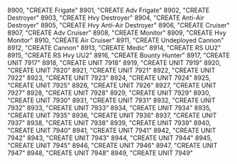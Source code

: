 ﻿8900, "CREATE Frigate"
8901, "CREATE Adv Frigate"
8902, "CREATE Destroyer"
8903, "CREATE Hvy Destroyer"
8904, "CREATE Anti-Air Destroyer"
8905, "CREATE Hvy Anti-Air Destroyer"
8906, "CREATE Cruiser"
8907, "CREATE Adv Cruiser"
8908, "CREATE Monitor"
8909, "CREATE Hvy Monitor"
8910, "CREATE Air Cruiser"
8911, "CREATE Undeployed Cannon"
8912, "CREATE Cannon"
8913, "CREATE Medic"
8914, "CREATE RS UU2"
8915, "CREATE RS Hvy UU2"
8916, "CREATE Bounty Hunter"
8917, "CREATE UNIT 7917"
8918, "CREATE UNIT 7918"
8919, "CREATE UNIT 7919"
8920, "CREATE UNIT 7920"
8921, "CREATE UNIT 7921"
8922, "CREATE UNIT 7922"
8923, "CREATE UNIT 7923"
8924, "CREATE UNIT 7924"
8925, "CREATE UNIT 7925"
8926, "CREATE UNIT 7926"
8927, "CREATE UNIT 7927"
8928, "CREATE UNIT 7928"
8929, "CREATE UNIT 7929"
8930, "CREATE UNIT 7930"
8931, "CREATE UNIT 7931"
8932, "CREATE UNIT 7932"
8933, "CREATE UNIT 7933"
8934, "CREATE UNIT 7934"
8935, "CREATE UNIT 7935"
8936, "CREATE UNIT 7936"
8937, "CREATE UNIT 7937"
8938, "CREATE UNIT 7938"
8939, "CREATE UNIT 7939"
8940, "CREATE UNIT 7940"
8941, "CREATE UNIT 7941"
8942, "CREATE UNIT 7942"
8943, "CREATE UNIT 7943"
8944, "CREATE UNIT 7944"
8945, "CREATE UNIT 7945"
8946, "CREATE UNIT 7946"
8947, "CREATE UNIT 7947"
8948, "CREATE UNIT 7948"
8949, "CREATE UNIT 7949"
